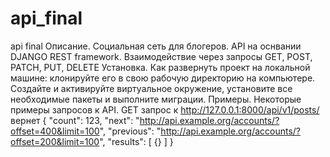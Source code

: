 # api_final
api final
Описание. Социальная сеть для блогеров. API на оснвании DJANGO REST framework.  Взаимодействие через запросы GET, POST, PATCH, PUT, DELETE
Установка. Как развернуть проект на локальной машине: клонируйте его в свою рабочую директорию на компьютере. Создайте и активируйте виртуальное окружение, установите все необходимые пакеты и выполните миграции.
Примеры. Некоторые примеры запросов к API. GET запрос к http://127.0.0.1:8000/api/v1/posts/ вернет {
"count": 123,
"next": "http://api.example.org/accounts/?offset=400&limit=100",
"previous": "http://api.example.org/accounts/?offset=200&limit=100",
"results": [
{}
]
}